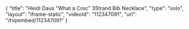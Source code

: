 {
    "title": "Heidi Daus \"What a Croc\" 3Strand Bib Necklace",
    "type": "solo",
    "layout": "iframe-static",
    "videoId": "112347091",
    "url": "\/tvpembed\/112347091"
}